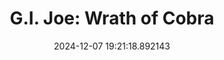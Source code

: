 ---
category: Games
cover: https://images.igdb.com/igdb/image/upload/t_cover_big/co70lj.jpg
date: 2024-12-07 19:21:18.892143
link: https://www.backloggd.com/games/gi-joe-wrath-of-cobra/
title: 'G.I. Joe: Wrath of Cobra'
---